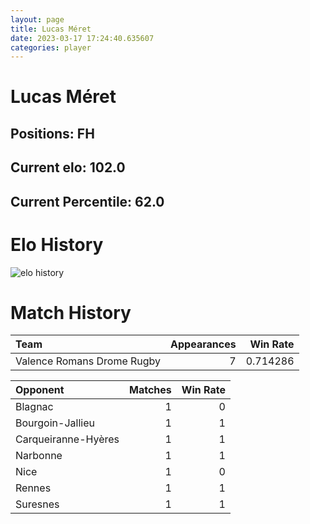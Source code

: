 ```yaml
---  
layout: page  
title: Lucas Méret  
date: 2023-03-17 17:24:40.635607  
categories: player  
---
```

# Lucas Méret

## Positions: FH

## Current elo: 102.0

## Current Percentile: 62.0

# Elo History


![elo history](history_LucasMéret.png)
# Match History


| Team                       |   Appearances |   Win Rate |
|:---------------------------|--------------:|-----------:|
| Valence Romans Drome Rugby |             7 |   0.714286 |

| Opponent            |   Matches |   Win Rate |
|:--------------------|----------:|-----------:|
| Blagnac             |         1 |          0 |
| Bourgoin-Jallieu    |         1 |          1 |
| Carqueiranne-Hyères |         1 |          1 |
| Narbonne            |         1 |          1 |
| Nice                |         1 |          0 |
| Rennes              |         1 |          1 |
| Suresnes            |         1 |          1 |